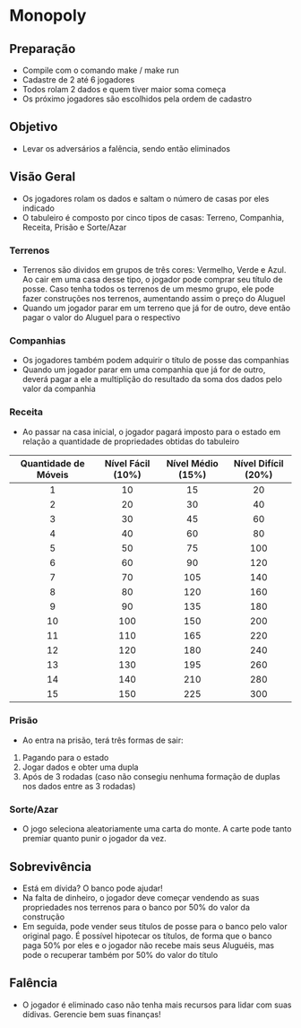 # Monopoly

## Preparação
 - Compile com o comando make / make run
 - Cadastre de 2 até 6 jogadores
 - Todos rolam 2 dados e quem tiver maior soma começa
 - Os próximo jogadores são escolhidos pela ordem de cadastro

## Objetivo
 - Levar os adversários a falência, sendo então eliminados

## Visão Geral
 - Os jogadores rolam os dados e saltam o número de casas por eles indicado
 - O tabuleiro é composto por cinco tipos de casas: Terreno, Companhia, Receita, Prisão e Sorte/Azar
 ### Terrenos
 - Terrenos são dividos em grupos de três cores: Vermelho, Verde e Azul. Ao cair em uma casa desse tipo, o jogador pode comprar seu título de posse. Caso tenha todos os terrenos de um mesmo grupo, ele pode fazer construções nos terrenos, aumentando assim o preço do Aluguel
 - Quando um jogador parar em um terreno que já for de outro, deve então pagar o valor do Aluguel para o respectivo
 ### Companhias
 - Os jogadores também podem adquirir o título de posse das companhias
 - Quando um jogador parar em uma companhia que já for de outro, deverá pagar a ele a multiplição do resultado da soma dos dados pelo valor da companhia 
 ### Receita
 - Ao passar na casa inicial, o jogador pagará imposto para o estado em relação a quantidade de propriedades obtidas do tabuleiro

| Quantidade de Móveis | Nível Fácil (10%) | Nível Médio (15%) | Nível Difícil (20%) |
| :-------------------: | :---------------: | :---------------: | :------------------: |
| 1                     | 10                | 15                | 20                  |
| 2                     | 20                | 30                | 40                  |
| 3                     | 30                | 45                | 60                  |
| 4                     | 40                | 60                | 80                  |
| 5                     | 50                | 75                | 100                 |
| 6                     | 60                | 90                | 120                 |
| 7                     | 70                | 105               | 140                 |
| 8                     | 80                | 120               | 160                 |
| 9                     | 90                | 135               | 180                 |
| 10                    | 100               | 150               | 200                 |
| 11                    | 110               | 165               | 220                 |
| 12                    | 120               | 180               | 240                 |
| 13                    | 130               | 195               | 260                 |
| 14                    | 140               | 210               | 280                 |
| 15                    | 150               | 225               | 300                 |

 ### Prisão
 - Ao entra na prisão, terá três formas de sair:
 1. Pagando para o estado
 2. Jogar dados e obter uma dupla
 3. Após de 3 rodadas (caso não consegiu nenhuma formação de duplas nos dados entre as 3 rodadas)
 ### Sorte/Azar
 - O jogo seleciona aleatoriamente uma carta do monte. A carte pode tanto premiar quanto punir o jogador da vez.

## Sobrevivência
 - Está em dívida? O banco pode ajudar! 
 - Na falta de dinheiro, o jogador deve começar vendendo as suas propriedades nos terrenos para o banco por 50% do valor da construção
 - Em seguida, pode vender seus títulos de posse para o banco pelo valor original pago. É possível hipotecar os títulos, de forma que o banco paga 50% por eles e o jogador não recebe mais seus Aluguéis, mas pode o recuperar também por 50% do valor do título

## Falência
 - O jogador é eliminado caso não tenha mais recursos para lidar com suas dídivas. Gerencie bem suas finanças!